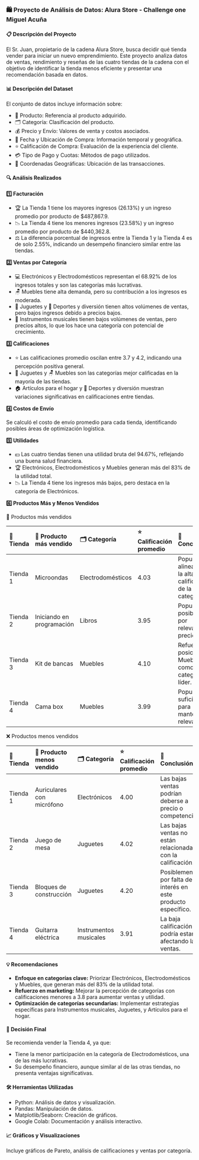 ### 🛍️ Proyecto de Análisis de Datos: Alura Store - Challenge one Miguel Acuña

#### 📋 Descripción del Proyecto

El Sr. Juan, propietario de la cadena Alura Store, busca decidir qué tienda vender para iniciar un nuevo emprendimiento. Este proyecto analiza datos de ventas, rendimiento y reseñas de las cuatro tiendas de la cadena con el objetivo de identificar la tienda menos eficiente y presentar una recomendación basada en datos.

#### 📊 Descripción del Dataset

El conjunto de datos incluye información sobre:

*   🛒 Producto: Referencia al producto adquirido.
*   🗂️ Categoría: Clasificación del producto.
*   💰 Precio y Envío: Valores de venta y costos asociados.
*   📅 Fecha y Ubicación de Compra: Información temporal y geográfica.
*   ⭐ Calificación de Compra: Evaluación de la experiencia del cliente.
*   💳 Tipo de Pago y Cuotas: Métodos de pago utilizados.
*   📍 Coordenadas Geográficas: Ubicación de las transacciones.

#### 🔍 Análisis Realizados

**1️⃣ Facturación**

*   🏆 La Tienda 1 tiene los mayores ingresos (26.13%) y un ingreso promedio por producto de $487,867.9.
*   📉 La Tienda 4 tiene los menores ingresos (23.58%) y un ingreso promedio por producto de $440,362.8.
*   ⚖️ La diferencia porcentual de ingresos entre la Tienda 1 y la Tienda 4 es de solo 2.55%, indicando un desempeño financiero similar entre las tiendas.

**2️⃣ Ventas por Categoría**

*   💻 Electrónicos y Electrodomésticos representan el 68.92% de los ingresos totales y son las categorías más lucrativas.
*   🪑 Muebles tiene alta demanda, pero su contribución a los ingresos es moderada.
*   🧸 Juguetes y 🏀 Deportes y diversión tienen altos volúmenes de ventas, pero bajos ingresos debido a precios bajos.
*   🎸 Instrumentos musicales tienen bajos volúmenes de ventas, pero precios altos, lo que los hace una categoría con potencial de crecimiento.

**3️⃣ Calificaciones**

*   ⭐ Las calificaciones promedio oscilan entre 3.7 y 4.2, indicando una percepción positiva general.
*   🧸 Juguetes y 🪑 Muebles son las categorías mejor calificadas en la mayoría de las tiendas.
*   🏠 Artículos para el hogar y 🏀 Deportes y diversión muestran variaciones significativas en calificaciones entre tiendas.

**4️⃣ Costos de Envío**

Se calculó el costo de envío promedio para cada tienda, identificando posibles áreas de optimización logística.

**5️⃣ Utilidades**

*   💵 Las cuatro tiendas tienen una utilidad bruta del 94.67%, reflejando una buena salud financiera.
*   🏆 Electrónicos, Electrodomésticos y Muebles generan más del 83% de la utilidad total.
*   📉 La Tienda 4 tiene los ingresos más bajos, pero destaca en la categoría de Electrónicos.

**6️⃣ Productos Más y Menos Vendidos**

🏅 Productos más vendidos

| 🏬 Tienda | 🛒 Producto más vendido | 🗂️ Categoría    | ⭐ Calificación promedio | 📌 Conclusión                                       |
| :-------- | :---------------------- | :-------------- | :----------------------- | :-------------------------------------------------- |
| Tienda 1  | Microondas              | Electrodomésticos | 4.03                     | Popularidad alineada con la alta calificación de la categoría. |
| Tienda 2  | Iniciando en programación | Libros          | 3.95                     | Popularidad posiblemente por relevancia o precio.    |
| Tienda 3  | Kit de bancas           | Muebles         | 4.10                     | Refuerza la posición de Muebles como categoría líder. |
| Tienda 4  | Cama box                | Muebles         | 3.99                     | Popularidad suficiente para mantener su relevancia.  |

❌ Productos menos vendidos

| 🏬 Tienda | 🛒 Producto menos vendido | 🗂️ Categoría        | ⭐ Calificación promedio | 📌 Conclusión                                       |
| :-------- | :---------------------- | :------------------ | :----------------------- | :-------------------------------------------------- |
| Tienda 1  | Auriculares con micrófono | Electrónicos        | 4.00                     | Las bajas ventas podrían deberse a precio o competencia. |
| Tienda 2  | Juego de mesa           | Juguetes            | 4.02                     | Las bajas ventas no están relacionadas con la calificación. |
| Tienda 3  | Bloques de construcción | Juguetes            | 4.20                     | Posiblemente por falta de interés en este producto específico. |
| Tienda 4  | Guitarra eléctrica      | Instrumentos musicales | 3.91                     | La baja calificación podría estar afectando las ventas. |

#### 💡 Recomendaciones

*   **Enfoque en categorías clave:**
    Priorizar Electrónicos, Electrodomésticos y Muebles, que generan más del 83% de la utilidad total.
*   **Refuerzo en marketing:**
    Mejorar la percepción de categorías con calificaciones menores a 3.8 para aumentar ventas y utilidad.
*   **Optimización de categorías secundarias:**
    Implementar estrategias específicas para Instrumentos musicales, Juguetes, y Artículos para el hogar.

#### 🛑 Decisión Final

Se recomienda vender la Tienda 4, ya que:

*   Tiene la menor participación en la categoría de Electrodomésticos, una de las más lucrativas.
*   Su desempeño financiero, aunque similar al de las otras tiendas, no presenta ventajas significativas.

#### 🛠️ Herramientas Utilizadas

*   Python: Análisis de datos y visualización.
*   Pandas: Manipulación de datos.
*   Matplotlib/Seaborn: Creación de gráficos.
*   Google Colab: Documentación y análisis interactivo.

#### 📈 Gráficos y Visualizaciones

Incluye gráficos de Pareto, análisis de calificaciones y ventas por categoría.
